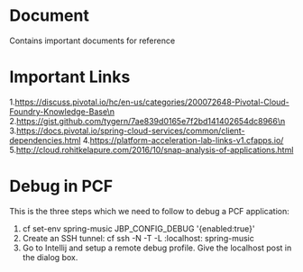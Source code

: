 # Document
Contains important documents for reference

# Important Links
1.https://discuss.pivotal.io/hc/en-us/categories/200072648-Pivotal-Cloud-Foundry-Knowledge-Base\n
2.https://gist.github.com/tygern/7ae839d0165e7f2bd141402654dc8966\n
3.https://docs.pivotal.io/spring-cloud-services/common/client-dependencies.html
4.https://platform-acceleration-lab-links-v1.cfapps.io/
5.http://cloud.rohitkelapure.com/2016/10/snap-analysis-of-applications.html

# Debug in PCF
This is the three steps which we need to follow to debug a PCF application:
1) cf set-env spring-music JBP_CONFIG_DEBUG '{enabled:true}'
2) Create an SSH tunnel: cf ssh -N -T -L <localport>:localhost:<remote port> spring-music
3) Go to Intellij and setup a remote debug profile. Give the localhost post in the dialog box.

